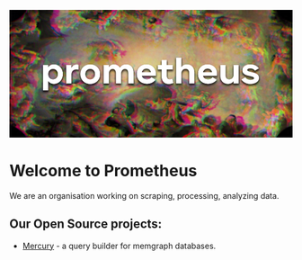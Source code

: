 ![Header](/BannerBrand.png)

# Welcome to Prometheus

We are an organisation working on scraping, processing, analyzing data.

## Our Open Source projects:

- [Mercury](https://github.com/PrometheusD4T4/Mercury) - a query builder for memgraph databases. 
